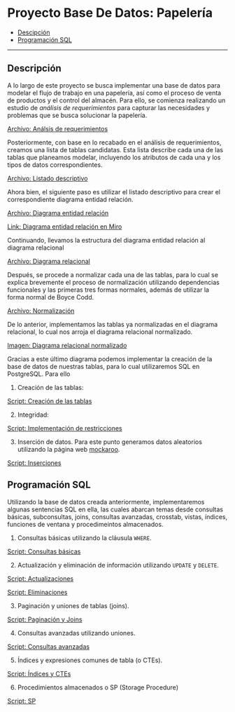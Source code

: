 # Proyecto Base De Datos: Papelería

<ul>
  <li><a href="#Descripcion">Descipción</a></li>
  
  <li><a href="#Implementacion">Programación SQL</a></li>
</ul>

---
## Descripción <a id="Descripcion"></a>
A lo largo de este proyecto se busca implementar una base de datos para modelar
el flujo de trabajo en una papelería, así como el proceso de venta de productos 
y el control del almacén. Para ello, se comienza realizando un estudio de 
*análisis de requerimientos* para capturar las necesidades y problemas que se busca solucionar
la papelería.

[Archivo: Análsis de requerimientos](Analisis_De_Requerimientos.pdf)

Posteriormente, con base en lo recabado en el análisis de requerimientos, creamos una lista 
de tablas candidatas. Esta lista describe cada una de las tablas que planeamos modelar, incluyendo los atributos de cada una y los tipos de datos correspondientes.

[Archivo: Listado descriptivo](Listado_Descriptivo_Tablas.pdf)

Ahora bien, el siguiente paso es utilizar el listado descriptivo para crear el correspondiente
diagrama entidad relación.

[Archivo: Diagrama entidad relación](DiagramaEntidadRelacion/Diagrama_Entidad_Relacion.pdf)

[Link: Diagrama entidad relación en Miro](https://miro.com/app/board/o9J_lqlra88=/?share_link_id=144839627601)

Continuando, llevamos la estructura del diagrama entidad relación al diagrama relacional

[Archivo: Diagrama relacional](Diagrama_Relacional.pdf)

Después, se procede a normalizar cada una de las tablas, para lo cual se explica brevemente el proceso de normalización
utilizando dependencias funcionales y las primeras tres formas normales, además de utilizar la forma normal de Boyce Codd. 

[Archivo: Normalización](Normalizacion.pdf)

De lo anterior, implementamos las tablas ya normalizadas en el diagrama relacional, lo cual nos arroja el diagrama relacional
normalizado.

[Imagen: Diagrama relacional normalizado](Diagrama_Relacional_Normalizado.jpg)

Gracias a este último diagrama podemos implementar la creación de la base de datos de nuestras tablas, para lo cual
utilizaremos SQL en PostgreSQL. Para ello

1. Creación de las tablas:

  [Script: Creación de las tablas](Crea_Tablas.sql)

2. Integridad:

  [Script: Implementación de restricciones](Crea_Integridad.sql)

3. Inserción de datos. Para este punto generamos datos aleatorios utilizando la página web [mockaroo](https://www.mockaroo.com/).

  [Script: Inserciones](Inserciones.sql)

## Programación SQL <a id="Implementacion"></a>

Utilizando la base de datos creada anteriormente, implementaremos algunas sentencias SQL en ella, las cuales abarcan temas
desde consultas básicas, subconsultas, joins, consultas avanzadas, crosstab, vistas, índices, funciones de ventana y procedimeintos almacenados.

1. Consultas básicas utilizando la cláusula ``WHERE``.

[Script: Consultas básicas](Where_Update_Delete/ConsultasWhere.sql)

2. Actualización y eliminación de información utilizando ``UPDATE`` y ``DELETE``. 

[Script: Actualizaciones](Where_Update_Delete/Update.sql)

[Script: Eliminaciones](Where_Update_Delete/deletes.sql)

3. Paginación y uniones de tablas (joins).

[Script: Paginación y Joins](Paginacion_y_Joins.sql)

4. Consultas avanzadas utilizando uniones.

[Script: Consultas avanzadas](Consultas_Avanzadas.sql)

5. Índices y expresiones comunes de tabla (o CTEs).

[Script: Índices y CTEs](Indices_y_ctes.sql)

6. Procedimientos almacenados o SP (Storage Procedure)

[Script: SP](Procedimientos_Almacenados.sql)
